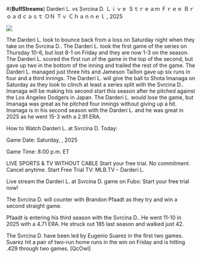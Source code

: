#(𝐁𝐮𝐟𝐟𝐒𝐭𝐫𝐞𝐚𝐦𝐬) Darderi L. vs Svrcina D. Ｌｉｖｅ Ｓｔｒｅａｍ Ｆｒｅｅ Ｂｒｏａｄｃａｓｔ ＯＮ Ｔｖ Ｃｈａｎｎｅｌ , 2025  
  
  
[![](https://i.imgur.com/qSNzIqt.png)](https://movie.rssnews.media/DDMpKYq.php)  
  
The Darderi L. look to bounce back from a loss on Saturday night when they take on the Svrcina D.. The Darderi L. took the first game of the series on Thursday 10-6, but lost 8-1 on Friday and they are now 1-3 on the season. The Darderi L. scored the first run of the game in the top of the second, but gave up two in the bottom of the inning and trailed the rest of the game. The Darderi L. managed just three hits and Jameson Taillon gave up six runs in four and a third innings. The Darderi L. will give the ball to Shota Imanaga on Saturday as they look to clinch at least a series split with the Svrcina D.. Imanaga will be making his second start this season after he pitched against the Los Angeles Dodgers in Japan. The Darderi L. would lose the game, but Imanaga was great as he pitched four innings without giving up a hit. Imanaga is in his second season with the Darderi L. and he was great in 2025 as he went 15-3 with a 2.91 ERA.

How to Watch Darderi L. at Svrcina D. Today:

Game Date: Saturday, , 2025

Game Time: 8:00 p.m. ET

LIVE SPORTS & TV WITHOUT CABLE
Start your free trial. No commitment. Cancel anytime.
Start Free Trial
TV: MLB.TV – Darderi L.

Live stream the Darderi L. at Svrcina D. game on Fubo: Start your free trial now!

The Svrcina D. will counter with Brandon Pfaadt as they try and win a second straight game.

Pfaadt is entering his third season with the Svrcina D.. He went 11-10 in 2025 with a 4.71 ERA. He struck out 185 last season and walked just 42.

The Svrcina D. have been led by Eugenio Suarez in the first two games. Suarez hit a pair of two-run home runs in the win on Friday and is hitting .429 through two games. [QcOwI]